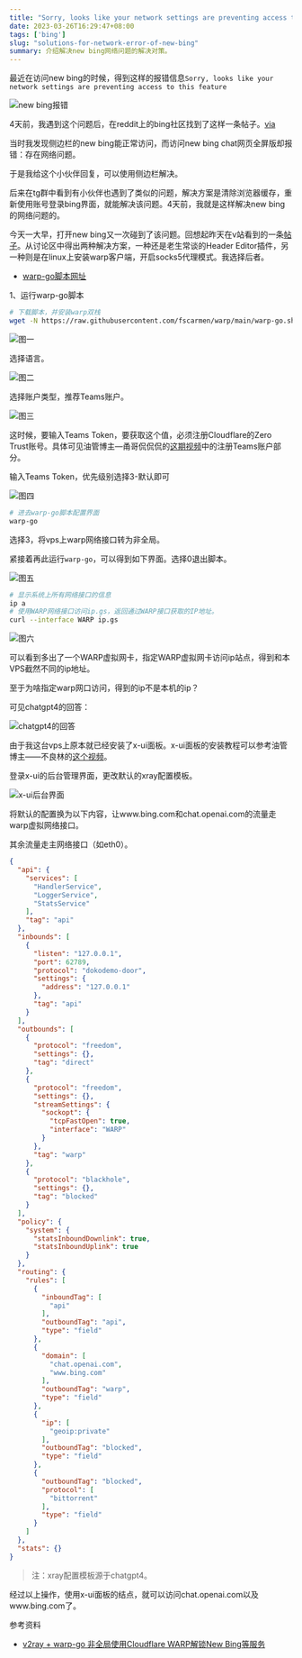 ```yaml
---
title: "Sorry, looks like your network settings are preventing access to this feature—new bing网络问题的解决对策"
date: 2023-03-26T16:29:47+08:00
tags: ['bing']
slug: "solutions-for-network-error-of-new-bing"
summary: 介绍解决new bing网络问题的解决对策。
---
```


最近在访问new bing的时候，得到这样的报错信息`Sorry, looks like your network settings are preventing access to this feature`

![new bing报错](https://vip2.loli.io/2023/03/26/yLqhMwZKmBOtoi6.webp)

4天前，我遇到这个问题后，在reddit上的bing社区找到了这样一条帖子。[via](https://www.reddit.com/r/bing/comments/11xzumu/comment/jd6xxhb/)

当时我发现侧边栏的new bing能正常访问，而访问new bing chat网页全屏版却报错：存在网络问题。

于是我给这个小伙伴回复，可以使用侧边栏解决。

后来在tg群中看到有小伙伴也遇到了类似的问题，解决方案是清除浏览器缓存，重新使用账号登录bing界面，就能解决该问题。4天前，我就是这样解决new bing的网络问题的。

今天一大早，打开new bing又一次碰到了该问题。回想起昨天在v站看到的一条[帖子](https://www.v2ex.com/t/926788)。从讨论区中得出两种解决方案，一种还是老生常谈的Header Editor插件，另一种则是在linux上安装warp客户端，开启socks5代理模式。我选择后者。

- [warp-go脚本网址](https://github.com/fscarmen/warp/blob/main/README.md#warp-go-%E8%BF%90%E8%A1%8C%E8%84%9A%E6%9C%AC)

1、运行warp-go脚本

```bash
# 下载脚本，并安装warp双栈
wget -N https://raw.githubusercontent.com/fscarmen/warp/main/warp-go.sh && bash warp-go.sh d
```

![图一](https://vip2.loli.io/2023/03/26/schJ6VPHYf4SWzN.webp)

选择语言。

![图二](https://vip2.loli.io/2023/03/26/7hPlX6NOfKH8d2G.webp)

选择账户类型，推荐Teams账户。

![图三](https://vip2.loli.io/2023/03/26/nEz1sP2YRocdOiF.webp)

这时候，要输入Teams Token，要获取这个值，必须注册Cloudflare的Zero Trust账号。具体可见油管博主—甬哥侃侃侃的[这期视频](https://www.youtube.com/watch?v=Se5kI07k9eA)中的注册Teams账户部分。

输入Teams Token，优先级别选择3-默认即可

![图四](https://vip2.loli.io/2023/03/26/YwsOWNL8dBgfV9z.webp)

```bash
# 进去warp-go脚本配置界面
warp-go
```

选择3，将vps上warp网络接口转为非全局。

紧接着再此运行`warp-go`，可以得到如下界面。选择0退出脚本。

![图五](https://vip2.loli.io/2023/03/26/aSsKd6mxIuzkfnA.webp)

```bash
# 显示系统上所有网络接口的信息
ip a
# 使用WARP网络接口访问ip.gs，返回通过WARP接口获取的IP地址。
curl --interface WARP ip.gs
```

![图六](https://vip2.loli.io/2023/03/26/WcyTPiZfV8Nlnhp.webp)

可以看到多出了一个WARP虚拟网卡，指定WARP虚拟网卡访问ip站点，得到和本VPS截然不同的ip地址。

至于为啥指定warp网口访问，得到的ip不是本机的ip？

可见chatgpt4的回答：

![chatgpt4的回答](https://vip2.loli.io/2023/03/26/MDkSofwOW2g4Lch.webp)

由于我这台vps上原本就已经安装了x-ui面板。x-ui面板的安装教程可以参考油管博主——不良林的[这个视频](https://www.youtube.com/watch?v=s90feRmdr9A)。

登录x-ui的后台管理界面，更改默认的xray配置模板。

![x-ui后台界面](https://vip2.loli.io/2023/03/26/9v5jfux1DiPXgJZ.webp)

将默认的配置换为以下内容，让www.bing.com和chat.openai.com的流量走warp虚拟网络接口。

其余流量走主网络接口（如eth0）。

```json
{
  "api": {
    "services": [
      "HandlerService",
      "LoggerService",
      "StatsService"
    ],
    "tag": "api"
  },
  "inbounds": [
    {
      "listen": "127.0.0.1",
      "port": 62789,
      "protocol": "dokodemo-door",
      "settings": {
        "address": "127.0.0.1"
      },
      "tag": "api"
    }
  ],
  "outbounds": [
    {
      "protocol": "freedom",
      "settings": {},
      "tag": "direct"
    },
    {
      "protocol": "freedom",
      "settings": {},
      "streamSettings": {
        "sockopt": {
          "tcpFastOpen": true,
          "interface": "WARP"
        }
      },
      "tag": "warp"
    },
    {
      "protocol": "blackhole",
      "settings": {},
      "tag": "blocked"
    }
  ],
  "policy": {
    "system": {
      "statsInboundDownlink": true,
      "statsInboundUplink": true
    }
  },
  "routing": {
    "rules": [
      {
        "inboundTag": [
          "api"
        ],
        "outboundTag": "api",
        "type": "field"
      },
      {
        "domain": [
          "chat.openai.com",
          "www.bing.com"
        ],
        "outboundTag": "warp",
        "type": "field"
      },
      {
        "ip": [
          "geoip:private"
        ],
        "outboundTag": "blocked",
        "type": "field"
      },
      {
        "outboundTag": "blocked",
        "protocol": [
          "bittorrent"
        ],
        "type": "field"
      }
    ]
  },
  "stats": {}
}
```

> 注：xray配置模板源于chatgpt4。

经过以上操作，使用x-ui面板的结点，就可以访问chat.openai.com以及www.bing.com了。

参考资料

- [v2ray + warp-go 非全局使用Cloudflare WARP解锁New Bing等服务](https://blog.skyju.cc/post/v2ray-warp-go-unlock-new-bing/)